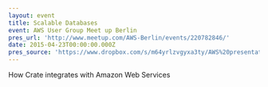 ```yaml
---
layout: event
title: Scalable Databases
event: AWS User Group Meet up Berlin
pres_url: 'http://www.meetup.com/AWS-Berlin/events/220782846/'
date: 2015-04-23T00:00:00.000Z
pres_source: 'https://www.dropbox.com/s/m64yrlzvgyxa3ty/AWS%20presentation%20%28Chris%20W%29.key?dl=0'
---
```


How Crate integrates with Amazon Web Services
